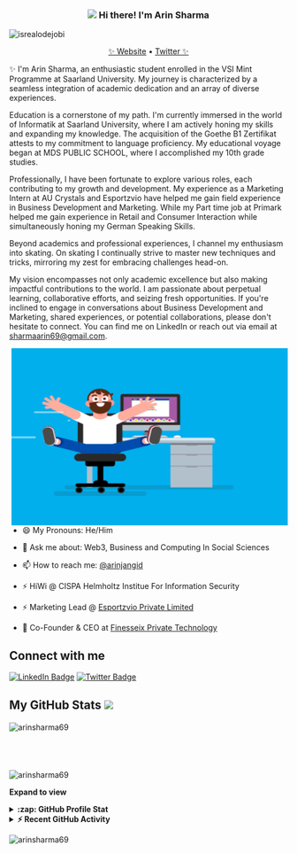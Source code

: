 <!-- Heading -->
<h3 align="center"><img src = "https://raw.githubusercontent.com/MartinHeinz/MartinHeinz/master/wave.gif" width = 30px> Hi there! I'm Arin Sharma</h3>

<!-- Profile Views -->

<p align="left"> <img src="https://komarev.com/ghpvc/?username=arinsharma69&label=Profile%20views&color=0e75b6&style=flat" alt="isrealodejobi" />
</p>

<p align="center">
  <a href="https://www.github.com/arinsharma69">✨ Website</a> •
  <a href="https://twitter.com/ArinJangid">Twitter ✨</a>
</p>

 <!-- About section -->

✨ I'm Arin Sharma, an enthusiastic student enrolled in the VSI Mint Programme at Saarland University. My journey is characterized by a seamless integration of academic dedication and an array of diverse experiences.

Education is a cornerstone of my path. I'm currently immersed in the world of Informatik at Saarland University, where I am actively honing my skills and expanding my knowledge. The acquisition of the Goethe B1 Zertifikat attests to my commitment to language proficiency. My educational voyage began at MDS PUBLIC SCHOOL, where I accomplished my 10th grade studies.

Professionally, I have been fortunate to explore various roles, each contributing to my growth and development. My experience as a Marketing Intern at AU Crystals and Esportzvio have helped me gain field experience in Business Development and Marketing. While my Part time job at Primark helped me gain experience in Retail and Consumer Interaction while simultaneously honing my German Speaking Skills.

Beyond academics and professional experiences, I channel my enthusiasm into skating. On skating I continually strive to master new techniques and tricks, mirroring my zest for embracing challenges head-on.

My vision encompasses not only academic excellence but also making impactful contributions to the world. I am passionate about perpetual learning, collaborative efforts, and seizing fresh opportunities. If you're inclined to engage in conversations about Business Development and Marketing, shared experiences, or potential collaborations, please don't hesitate to connect. You can find me on LinkedIn or reach out via email at sharmaarin69@gmail.com.

<!-- code gif-->
<img align="right" alt="GIF" src="https://github.com/king04aman/king04aman/blob/main/assets/coder.gif" width="500" height="320" />

- 😄 My Pronouns: He/Him

- 💬 Ask me about: Web3, Business and Computing In Social Sciences

- 📫 How to reach me: [@arinjangid](https://instagram.com/arinjangid)

- ⚡ HiWi @ CISPA Helmholtz Institue For Information Security
  
- ⚡ Marketing Lead @ [Esportzvio Private Limited](https://esportzvio.com)

- 💼 Co-Founder & CEO at [Finesseix Private Technology](https://github.com/0xStealthStartup)

<!-- Conecct section -->

<h2>Connect with me </h3>
    <p>
        <a href="https://linkedin.com/in/sharmaarin69"><img src="https://img.shields.io/badge/-Arin%20Sharma%20-blue?style=plastic&amp;labelColor=blue&amp;logo=LinkedIn&amp;link=https://linkedin.com/in/sharmaarin69" alt="LinkedIn Badge"></a> 
       <a href="https://twitter.com/@ArinJangid
/"><img src="https://img.shields.io/badge/-Arin Sharma-informational?style=plastic&amp;labelColor=informational&amp;logo=Twitter&amp;link=https://twitter.com/ArinJangid" alt="Twitter Badge"></a>
   </p>

 <!-- Conecct section: END -->

  <!-- GitHub section -->

## My GitHub Stats <img src = "https://i.pinimg.com/originals/65/c4/f4/65c4f452571be1261e9c623f7da488ac.gif" width = 35px>

 <div>
   <img align="center" src="https://github-readme-streak-stats.herokuapp.com/?user=arinsharma69" alt="arinsharma69" />
  <br />
  <br />
  <br />
  <br />
  <br />
  <img align="center" src="https://github-readme-stats.vercel.app/api/top-langs?username=arinsharma69&langs_count=10&show_icons=true&locale=en&layout=compact&theme=light" alt="arinsharma69" height="192px"  width="500px"/>
</div>

**Expand to view**

<details>
  <summary><b>:zap: GitHub Profile Stat</b></summary>
  <img src="https://github-readme-stats.anuraghazra1.vercel.app/api?username=arinsharma69&show_icons=true" />
</details>
<details>
  <summary><b>⚡ Recent GitHub Activity</b></summary>
  <br/>
   <a href="https://github.com/arinsharma69/"><img alt="Arin's Activity Graph" src="https://activity-graph.herokuapp.com/graph?username=0xsarwagya&custom_title=Contribution%20Graph&theme=react-dark" /></a>
  <br/>
</details>

<!-- GitHub section: END -->

<!-- Profile Views -->

<p align="left"> <img src="https://komarev.com/ghpvc/?username=arinsharma69&label=Profile%20views&color=0e75b6&style=flat" alt="arinsharma69" />
</p>

<!-- THE END -->
<!--Update-->
<!--Pair extraordinaire -->
<!--Pair extraordinaire -->
<!--Pair extraordinaire -->
